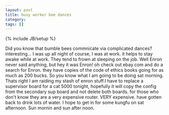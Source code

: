 ```yaml
---
layout: post
title: busy worker bee dances
category: 
tags: []
---
```

{% include JB/setup %}

Did you know that bumble bees commnicate via complicated dances?
interesting...  I was up all night of course, I was at work. it
helps to stay awake while at work.  They tend to frown at sleeping
on the job.  Well Enron never said anything, but hey it was Enron!
oh check out ebay.com and do a search for Enron.  they have copies of
the code of ethics books going for as much as 200 bucks.  So you
know what I am going to be doing sat morning.  Thats right I am
raiding my stash of enron stuff.I have to replace a supervisor
board for a cat 5000 tonight, hopefully it will copy the config
from the secondary sup board and not delete both boards. for those
who don't know they are a very expensive router. VERY expensive.
have gotten back to drink lots of water.  I hope to get in for some
kungfu on sat afternoon.  Sun mornin and sun after noon.
